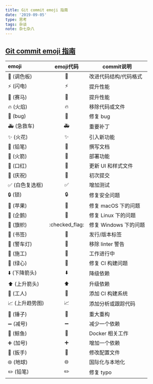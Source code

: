 ```yaml
---
title: Git commit emoji 指南
date: '2019-09-05'
type: 思考
tags: 杂谈
note: 杂七杂八
---
```


## [Git commit emoji 指南](https://www.cnblogs.com/shiweida/p/8995526.html)



| emoji          |         emoji代码          | commit说明            |
| :------------- | :------------------------: | --------------------- |
| 🎨 (调色板)     |           :art:            | 改进代码结构/代码格式 |
| ⚡️ (闪电)       |           :zap:            | 提升性能              |
| 🐎 (赛马)       |        :racehorse:         | 提升性能              |
| 🔥 (火焰)       |           :fire:           | 移除代码或文件        |
| 🐛 (bug)        |           :bug:            | 修复 bug              |
| 🚑 (急救车)     |        :ambulance:         | 重要补丁              |
| ✨ (火花)       |         :sparkles:         | 引入新功能            |
| 📝 (铅笔)       |          :pencil:          | 撰写文档              |
| 🚀 (火箭)       |          :rocket:          | 部署功能              |
| 💄 (口红)       |         :lipstick:         | 更新 UI 和样式文件    |
| 🎉 (庆祝)       |           :tada:           | 初次提交              |
| ✅ (白色复选框) |     :white_check_mark:     | 增加测试              |
| 🔒 (锁)         |           :lock:           | 修复安全问题          |
| 🍎 (苹果)       |          :apple:           | 修复 macOS 下的问题   |
| 🐧 (企鹅)       |         :penguin:          | 修复 Linux 下的问题   |
| 🏁 (旗帜)       |       :checked_flag:       | 修复 Windows 下的问题 |
| 🔖 (书签)       |         :bookmark:         | 发行/版本标签         |
| 🚨 (警车灯)     |      :rotating_light:      | 移除 linter 警告      |
| 🚧 (施工)       |       :construction:       | 工作进行中            |
| 💚 (绿心)       |       :green_heart:        | 修复 CI 构建问题      |
| ⬇️ (下降箭头)   |        :arrow_down:        | 降级依赖              |
| ⬆️ (上升箭头)   |         :arrow_up:         | 升级依赖              |
| 👷 (工人)       |   :construction_worker:    | 添加 CI 构建系统      |
| 📈 (上升趋势图) | :chart_with_upwards_trend: | 添加分析或跟踪代码    |
| 🔨 (锤子)       |          :hammer:          | 重大重构              |
| ➖ (减号)       |     :heavy_minus_sign:     | 减少一个依赖          |
| 🐳 (鲸鱼)       |          :whale:           | Docker 相关工作       |
| ➕ (加号)       |     :heavy_plus_sign:      | 增加一个依赖          |
| 🔧 (扳手)       |          :wrench:          | 修改配置文件          |
| 🌐 (地球)       |   :globe_with_meridians:   | 国际化与本地化        |
| ✏️ (铅笔)       |         :pencil2:          | 修复 typo             |